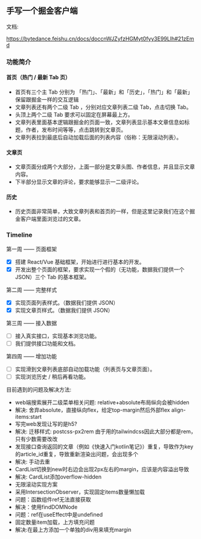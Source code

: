 ## 手写一个掘金客户端

文档:

https://bytedance.feishu.cn/docs/doccnWJZyfzHGMyt0fyy3E99LIh#21zEmd

### 功能简介

#### 首页（热门 / 最新 Tab 页）
- 首页有三个主 Tab 分别为 「热门」、「最新」和「历史」，「热门」和「最新」保留跟掘金一样的交互逻辑
- 文章列表还有两个二级 Tab ，分别对应文章列表二级 Tab，点击切换 Tab。
- 头顶上两个二级 Tab 要求可以固定在屏幕最上方。
- 文章列表里面基本逻辑跟掘金的页面一致，文章列表显示基本文章信息如标题，作者，发布时间等等，点击跳转到文章页。
- 文章列表拉到最底后自动加载后面的列表内容（俗称：无限滚动列表）。

#### 文章页
- 文章页面分成两个大部分，上面一部分是文章头图、作者信息，并且显示文章内容。
- 下半部分显示文章的评论，要求能够显示一二级评论。

#### 历史
- 历史页面非常简单，大致文章列表和首页的一样，但是这里记录我们在这个掘金客户端里面浏览过的文章。

### Timeline

第一周 —— 页面框架
- [x] 搭建 React/Vue 基础框架，开始进行进行基本的开发。
- [x] 开发出整个页面的框架，要求实现一个假的（无功能，数据我们提供一个 JSON）三个 Tab 的基本框架。

第二周 —— 完整样式
- [x] 实现页面列表样式。（数据我们提供 JSON）
- [x] 实现文章页样式。（数据我们提供 JSON）

第三周 —— 接入数据
- [ ] 接入真实接口，实现基本浏览功能。
- [ ] 我们提供接口功能和文档。

第四周 —— 增加功能
- [ ] 实现滑到文章列表底部自动加载功能（列表页与文章页面）。
- [ ] 实现浏览历史 / 稍后再看功能。

目前遇到的问题及解决方法:

- web端搜索展开二级菜单相关问题: relative+absolute布局纵向会被hidden
- 解决: 舍弃absolute，直接纵向flex，给定top-margin然后外部flex align-items:start
- 写完web发现让写的是h5? 
- 解决: 迁移样式: postcss-px2rem 由于用的tailwindcss因此大部分都是rem，只有少数需要改改
- 发现接口查询返回的文章（例如《快速入门kotlin笔记》）重复，导致作为key的article_id重复，导致重新渲染出问题，会出现多个
- 解决: 手动去重
- CardList切换到new时右边会出现2px左右的margin，应该是内容溢出导致
- 解决: CardList添加overflow-hidden
- 无限滚动实现方案
- 采用IntersectionObserver，实现固定items数量懒加载
- 问题：函数组件ref无法直接获取
- 解决：使用findDOMNode
- 问题：ref在useEffect中是undefined
- 固定数量item加载，上方填充问题
- 解决:在最上方添加一个单独的div用来填充margin